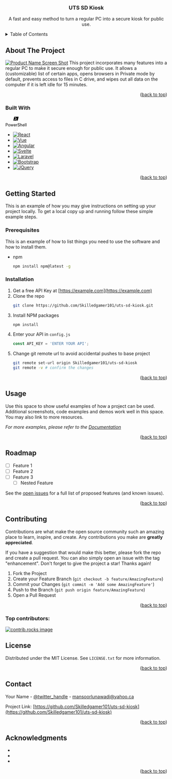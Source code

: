 <a id="readme-top"></a>

<div align="center">

<h3 align="center">UTS SD Kiosk</h3>

  <p align="center">
    A fast and easy method to turn a regular PC into a secure kiosk for public use.
    <br />
  </p>
</div>



<!-- TABLE OF CONTENTS -->
<details>
  <summary>Table of Contents</summary>
  <ol>
    <li>
      <a href="#about-the-project">About The Project</a>
      <ul>
        <li><a href="#built-with">Built With</a></li>
      </ul>
    </li>
    <li>
      <a href="#getting-started">Getting Started</a>
      <ul>
        <li><a href="#prerequisites">Prerequisites</a></li>
        <li><a href="#installation">Installation</a></li>
      </ul>
    </li>
    <li><a href="#usage">Usage</a></li>
    <li><a href="#roadmap">Roadmap</a></li>
    <li><a href="#contributing">Contributing</a></li>
    <li><a href="#license">License</a></li>
    <li><a href="#contact">Contact</a></li>
    <li><a href="#acknowledgments">Acknowledgments</a></li>
  </ol>
</details>



<!-- ABOUT THE PROJECT -->
## About The Project

[![Product Name Screen Shot][product-screenshot]](https://example.com)
This project incorporates many features into a regular PC to make it secure enough for public use. It allows a (customizable) list of certain apps, opens browsers in Private mode by default, prevents access to files in C drive, and wipes out all data on the computer if it is left idle for 15 minutes.

<p align="right">(<a href="#readme-top">back to top</a>)</p>



### Built With
<a href="https://learn.microsoft.com/en-us/powershell/" target="_blank" style="text-decoration: none; color: inherit; display: inline-block; text-align: center;">
  <img src="data:image/svg+xml;utf8,<svg xmlns='http://www.w3.org/2000/svg' width='1em' height='1em' viewBox='0 0 24 24'><path fill='currentColor' d='M23.181 2.974c.568 0 .923.463.792 1.035l-3.659 15.982c-.13.572-.697 1.035-1.265 1.035H.819c-.568 0-.923-.463-.792-1.035L3.686 4.009c.13-.572.697-1.035 1.265-1.035zm-8.375 9.346c.251-.394.227-.905-.09-1.243L9.122 5.125c-.38-.404-1.037-.407-1.466-.003c-.429.402-.468 1.056-.088 1.46l4.662 4.96v.11l-7.42 5.374c-.45.327-.533.977-.187 1.453s.991.597 1.44.27l8.229-5.91c.28-.196.438-.365.514-.52zm-2.796 4.399a.93.93 0 0 0-.934.923c0 .51.418.923.934.923h4.433a.93.93 0 0 0 .934-.923a.93.93 0 0 0-.934-.923z'/></svg>" alt="PowerShell Logo" style="vertical-align: middle;">
  <div style="margin-top: 4px; font-size: 0.9em; color: black;">PowerShell</div>
</a>


* [![React][React.js]][React-url]
* [![Vue][Vue.js]][Vue-url]
* [![Angular][Angular.io]][Angular-url]
* [![Svelte][Svelte.dev]][Svelte-url]
* [![Laravel][Laravel.com]][Laravel-url]
* [![Bootstrap][Bootstrap.com]][Bootstrap-url]
* [![JQuery][JQuery.com]][JQuery-url]

<p align="right">(<a href="#readme-top">back to top</a>)</p>



<!-- GETTING STARTED -->
## Getting Started

This is an example of how you may give instructions on setting up your project locally.
To get a local copy up and running follow these simple example steps.

### Prerequisites

This is an example of how to list things you need to use the software and how to install them.
* npm
  ```sh
  npm install npm@latest -g
  ```

### Installation

1. Get a free API Key at [https://example.com](https://example.com)
2. Clone the repo
   ```sh
   git clone https://github.com/Skilledgamer101/uts-sd-kiosk.git
   ```
3. Install NPM packages
   ```sh
   npm install
   ```
4. Enter your API in `config.js`
   ```js
   const API_KEY = 'ENTER YOUR API';
   ```
5. Change git remote url to avoid accidental pushes to base project
   ```sh
   git remote set-url origin Skilledgamer101/uts-sd-kiosk
   git remote -v # confirm the changes
   ```

<p align="right">(<a href="#readme-top">back to top</a>)</p>



<!-- USAGE EXAMPLES -->
## Usage

Use this space to show useful examples of how a project can be used. Additional screenshots, code examples and demos work well in this space. You may also link to more resources.

_For more examples, please refer to the [Documentation](https://example.com)_

<p align="right">(<a href="#readme-top">back to top</a>)</p>



<!-- ROADMAP -->
## Roadmap

- [ ] Feature 1
- [ ] Feature 2
- [ ] Feature 3
    - [ ] Nested Feature

See the [open issues](https://github.com/Skilledgamer101/uts-sd-kiosk/issues) for a full list of proposed features (and known issues).

<p align="right">(<a href="#readme-top">back to top</a>)</p>



<!-- CONTRIBUTING -->
## Contributing

Contributions are what make the open source community such an amazing place to learn, inspire, and create. Any contributions you make are **greatly appreciated**.

If you have a suggestion that would make this better, please fork the repo and create a pull request. You can also simply open an issue with the tag "enhancement".
Don't forget to give the project a star! Thanks again!

1. Fork the Project
2. Create your Feature Branch (`git checkout -b feature/AmazingFeature`)
3. Commit your Changes (`git commit -m 'Add some AmazingFeature'`)
4. Push to the Branch (`git push origin feature/AmazingFeature`)
5. Open a Pull Request

<p align="right">(<a href="#readme-top">back to top</a>)</p>

### Top contributors:

<a href="https://github.com/Skilledgamer101/uts-sd-kiosk/graphs/contributors">
  <img src="https://contrib.rocks/image?repo=Skilledgamer101/uts-sd-kiosk" alt="contrib.rocks image" />
</a>



<!-- LICENSE -->
## License

Distributed under the MIT License. See `LICENSE.txt` for more information.

<p align="right">(<a href="#readme-top">back to top</a>)</p>



<!-- CONTACT -->
## Contact

Your Name - [@twitter_handle](https://twitter.com/twitter_handle) - mansoorlunawadi@yahoo.ca

Project Link: [https://github.com/Skilledgamer101/uts-sd-kiosk](https://github.com/Skilledgamer101/uts-sd-kiosk)

<p align="right">(<a href="#readme-top">back to top</a>)</p>



<!-- ACKNOWLEDGMENTS -->
## Acknowledgments

* []()
* []()
* []()

<p align="right">(<a href="#readme-top">back to top</a>)</p>



<!-- MARKDOWN LINKS & IMAGES -->
<!-- https://www.markdownguide.org/basic-syntax/#reference-style-links -->
[PowerShell-shield]: https://img.shields.io/badge/PowerShell-blue
[PowerShell-logo]:https://icon.icepanel.io/Technology/svg/Powershell.svg
[PowerShell-url]:https://learn.microsoft.com/en-us/powershell/
[contributors-shield]: https://img.shields.io/github/contributors/Skilledgamer101/uts-sd-kiosk.svg?style=for-the-badge
[contributors-url]: https://github.com/Skilledgamer101/uts-sd-kiosk/graphs/contributors
[forks-shield]: https://img.shields.io/github/forks/Skilledgamer101/uts-sd-kiosk.svg?style=for-the-badge
[forks-url]: https://github.com/Skilledgamer101/uts-sd-kiosk/network/members
[stars-shield]: https://img.shields.io/github/stars/Skilledgamer101/uts-sd-kiosk.svg?style=for-the-badge
[stars-url]: https://github.com/Skilledgamer101/uts-sd-kiosk/stargazers
[issues-shield]: https://img.shields.io/github/issues/Skilledgamer101/uts-sd-kiosk.svg?style=for-the-badge
[issues-url]: https://github.com/Skilledgamer101/uts-sd-kiosk/issues
[license-shield]: https://img.shields.io/github/license/Skilledgamer101/uts-sd-kiosk.svg?style=for-the-badge
[license-url]: https://github.com/Skilledgamer101/uts-sd-kiosk/blob/master/LICENSE.txt
[linkedin-shield]: https://img.shields.io/badge/-LinkedIn-black.svg?style=for-the-badge&logo=linkedin&colorB=555
[linkedin-url]: https://linkedin.com/in/mansoor-lunawadi
[product-screenshot]: images/screenshot.png
[Next.js]: https://img.shields.io/badge/next.js-000000?style=for-the-badge&logo=nextdotjs&logoColor=white
[Next-url]: https://nextjs.org/
[React.js]: https://img.shields.io/badge/React-20232A?style=for-the-badge&logo=react&logoColor=61DAFB
[React-url]: https://reactjs.org/
[Vue.js]: https://img.shields.io/badge/Vue.js-35495E?style=for-the-badge&logo=vuedotjs&logoColor=4FC08D
[Vue-url]: https://vuejs.org/
[Angular.io]: https://img.shields.io/badge/Angular-DD0031?style=for-the-badge&logo=angular&logoColor=white
[Angular-url]: https://angular.io/
[Svelte.dev]: https://img.shields.io/badge/Svelte-4A4A55?style=for-the-badge&logo=svelte&logoColor=FF3E00
[Svelte-url]: https://svelte.dev/
[Laravel.com]: https://img.shields.io/badge/Laravel-FF2D20?style=for-the-badge&logo=laravel&logoColor=white
[Laravel-url]: https://laravel.com
[Bootstrap.com]: https://img.shields.io/badge/Bootstrap-563D7C?style=for-the-badge&logo=bootstrap&logoColor=white
[Bootstrap-url]: https://getbootstrap.com
[JQuery.com]: https://img.shields.io/badge/jQuery-0769AD?style=for-the-badge&logo=jquery&logoColor=white
[JQuery-url]: https://jquery.com 
